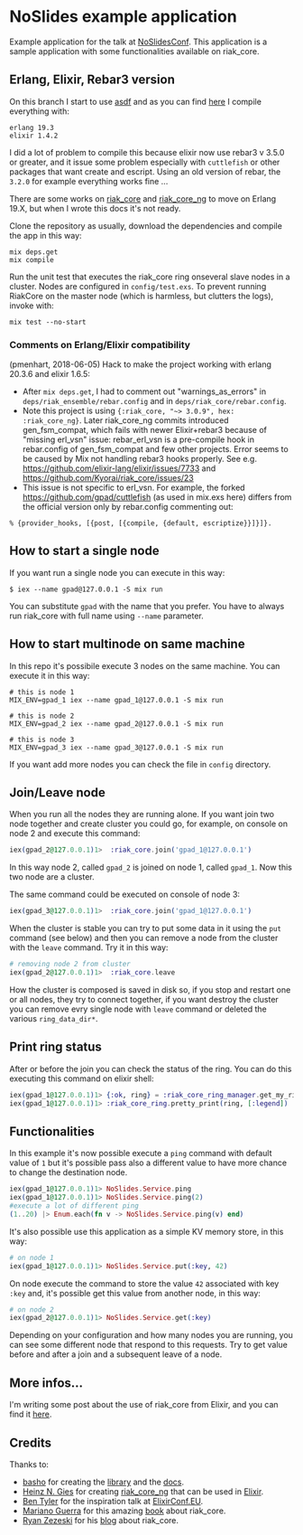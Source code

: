 # NoSlides example application

Example application for the talk at [NoSlidesConf][0]. This application is a sample application with some functionalities available on riak_core.

## Erlang, Elixir, Rebar3 version

On this branch I start to use [asdf][4] and as you can find [here](./.tool-versions) I compile everything with:

```
erlang 19.3
elixir 1.4.2
```

I did a lot of problem to compile this because elixir now use rebar3 v 3.5.0 or greater, and it issue some problem especially with `cuttlefish` or other packages that want create and escript. Using an old version of rebar, the `3.2.0` for example everything works fine ...


There are some works on [riak_core][1] and [riak_core_ng][2] to move on Erlang 19.X, but when I wrote this docs it's not ready.

Clone the repository as usually, download the dependencies and compile the app in this way:

```shell
mix deps.get
mix compile
```

Run the unit test that executes the riak_core ring onseveral slave nodes in a cluster. Nodes are configured in `config/test.exs`. To prevent running RiakCore on the master node (which is harmless, but clutters the logs), invoke with:
```shell
mix test --no-start
```

### Comments on Erlang/Elixir compatibility
(pmenhart, 2018-06-05) Hack to make the project working with erlang 20.3.6 and elixir 1.6.5:
* After `mix deps.get`, I had to comment out "warnings_as_errors" in `deps/riak_ensemble/rebar.config` and in `deps/riak_core/rebar.config`.
* Note this project is using `{:riak_core, "~> 3.0.9", hex: :riak_core_ng}`. Later riak_core_ng commits introduced gen_fsm_compat, which fails
with newer Elixir+rebar3 because of "missing erl_vsn" issue: rebar_erl_vsn is a pre-compile hook in rebar.config of gen_fsm_compat and few other projects.
Error seems to be caused by Mix not handling rebar3 hooks properly. See e.g. https://github.com/elixir-lang/elixir/issues/7733 and https://github.com/Kyorai/riak_core/issues/23
* This issue is not specific to erl_vsn. For example, the forked https://github.com/gpad/cuttlefish (as used in mix.exs here) differs from the official version only by rebar.config commenting out:
```
% {provider_hooks, [{post, [{compile, {default, escriptize}}]}]}.
```


## How to start a single node
If you want run a single node you can execute in this way:

```shell
$ iex --name gpad@127.0.0.1 -S mix run
```
You can substitute `gpad` with the name that you prefer. You have to always run riak_core with full name using `--name` parameter.

## How to start multinode on same machine
In this repo it's possibile execute 3 nodes on the same machine. You can execute it in this way:

```shell
# this is node 1
MIX_ENV=gpad_1 iex --name gpad_1@127.0.0.1 -S mix run

# this is node 2
MIX_ENV=gpad_2 iex --name gpad_2@127.0.0.1 -S mix run

# this is node 3
MIX_ENV=gpad_3 iex --name gpad_3@127.0.0.1 -S mix run
```

If you want add more nodes you can check the file in `config` directory.

## Join/Leave node
When you run all the nodes they are running alone. If you want join two node together and create cluster you could go, for example, on console on node 2 and execute this command:

```elixir
iex(gpad_2@127.0.0.1)1>  :riak_core.join('gpad_1@127.0.0.1')
```
In this way node 2, called `gpad_2` is joined on node 1, called `gpad_1`. Now this two node are a cluster.

The same command could be executed on console of node 3:

```elixir
iex(gpad_3@127.0.0.1)1>  :riak_core.join('gpad_1@127.0.0.1')
```

When the cluster is stable you can try to put some data in it using the `put` command (see below) and then you can remove a node from the cluster with the `leave` command. Try it in this way:

```elixir
# removing node 2 from cluster
iex(gpad_2@127.0.0.1)1>  :riak_core.leave
```
How the cluster is composed is saved in disk so, if you stop and restart one or all nodes, they try to connect together, if you want destroy the cluster you can remove evry single node with `leave` command or deleted the various `ring_data_dir*`.


## Print ring status
After or before the join you can check the status of the ring. You can do this executing this command on elixir shell:

```elixir
iex(gpad_1@127.0.0.1)1> {:ok, ring} = :riak_core_ring_manager.get_my_ring
iex(gpad_1@127.0.0.1)1> :riak_core_ring.pretty_print(ring, [:legend])
```

## Functionalities
In this example it's now possible execute a `ping` command with default value of `1` but it's possible pass also a different value to have more chance to change the destination node.

```elixir
iex(gpad_1@127.0.0.1)1> NoSlides.Service.ping
iex(gpad_1@127.0.0.1)1> NoSlides.Service.ping(2)
#execute a lot of different ping
(1..20) |> Enum.each(fn v -> NoSlides.Service.ping(v) end)
```

It's also possible use this application as a simple KV memory store, in this way:

```elixir
# on node 1
iex(gpad_1@127.0.0.1)1> NoSlides.Service.put(:key, 42)
```
On node execute the command to store the value `42` associated with key `:key` and, it's possible get this value from another node, in this way:

```elixir
# on node 2
iex(gpad_2@127.0.0.1)1> NoSlides.Service.get(:key)
```

Depending on your configuration and how many nodes you are running, you can see some different node that respond to this requests. Try to get value before and after a join and a subsequent leave of a node.

## More infos...
I'm writing some post about the use of riak_core from Elixir, and you can find it [here][99].

## Credits
Thanks to:
- [basho](http://basho.com/) for creating the [library][1] and the [docs](http://basho.com/search/?q=riak_core).
- [Heinz N. Gies](https://twitter.com/heinz_gies) for creating [riak_core_ng][2] that can be used in [Elixir][3].
- [Ben Tyler](https://github.com/kanatohodets) for the inspiration talk at [ElixirConf.EU](http://www.elixirconf.eu/elixirconf2016/ben-tyler).
- [Mariano Guerra](https://twitter.com/warianoguerra) for this amazing [book](https://marianoguerra.github.io/little-riak-core-book/) about riak_core.
- [Ryan Zezeski](https://twitter.com/rzezeski) for his [blog](https://github.com/rzezeski/try-try-try) about riak_core.

[0]: http://www.noslidesconf.net/#schedule
[1]: https://github.com/basho/riak_core/
[2]: https://github.com/project-fifo/riak_core
[3]: https://hex.pm/packages/riak_core_ng
[4]: https://github.com/asdf-vm/asdf
[99]: https://medium.com/@gpad/
